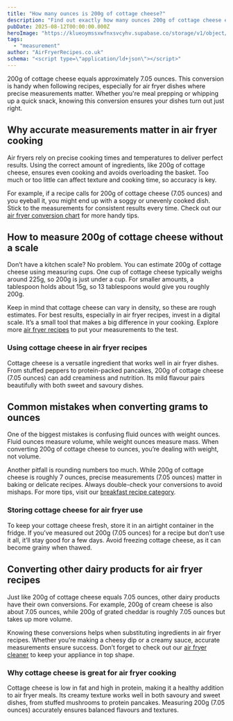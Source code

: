 ```yaml
---
title: "How many ounces is 200g of cottage cheese?"
description: "Find out exactly how many ounces 200g of cottage cheese equals and get handy air fryer conversion tips for perfect recipes every time."
pubDate: 2025-08-12T00:00:00.000Z
heroImage: "https://klueoymssxwfnxsvcyhv.supabase.co/storage/v1/object/public/md/how-many-ounces-is-200g-cottage-cheese-2c227d3d.webp"
tags:
  - "measurement"
author: "AirFryerRecipes.co.uk"
schema: "<script type=\"application/ld+json\"></script>"
---
```


<p>200g of cottage cheese equals approximately 7.05 ounces. This conversion is handy when following recipes, especially for air fryer dishes where precise measurements matter. Whether you're meal prepping or whipping up a quick snack, knowing this conversion ensures your dishes turn out just right.</p>

<h2>Why accurate measurements matter in air fryer cooking</h2>  
<p>Air fryers rely on precise cooking times and temperatures to deliver perfect results. Using the correct amount of ingredients, like 200g of cottage cheese, ensures even cooking and avoids overloading the basket. Too much or too little can affect texture and cooking time, so accuracy is key.</p>  
<p>For example, if a recipe calls for 200g of cottage cheese (7.05 ounces) and you eyeball it, you might end up with a soggy or unevenly cooked dish. Stick to the measurements for consistent results every time. Check out our <a href=https://www.airfryerrecipe.co.uk/air-fryer-conversion-chart>air fryer conversion chart</a> for more handy tips.</p>  

<h2>How to measure 200g of cottage cheese without a scale</h2>  
<p>Don’t have a kitchen scale? No problem. You can estimate 200g of cottage cheese using measuring cups. One cup of cottage cheese typically weighs around 225g, so 200g is just under a cup. For smaller amounts, a tablespoon holds about 15g, so 13 tablespoons would give you roughly 200g.</p>  
<p>Keep in mind that cottage cheese can vary in density, so these are rough estimates. For best results, especially in air fryer recipes, invest in a digital scale. It’s a small tool that makes a big difference in your cooking. Explore more <a href=https://www.airfryerrecipe.co.uk/recipes>air fryer recipes</a> to put your measurements to the test.</p>  

<h3>Using cottage cheese in air fryer recipes</h3>  
<p>Cottage cheese is a versatile ingredient that works well in air fryer dishes. From stuffed peppers to protein-packed pancakes, 200g of cottage cheese (7.05 ounces) can add creaminess and nutrition. Its mild flavour pairs beautifully with both sweet and savoury dishes.</p>  

<h2>Common mistakes when converting grams to ounces</h2>  
<p>One of the biggest mistakes is confusing fluid ounces with weight ounces. Fluid ounces measure volume, while weight ounces measure mass. When converting 200g of cottage cheese to ounces, you’re dealing with weight, not volume.</p>  
<p>Another pitfall is rounding numbers too much. While 200g of cottage cheese is roughly 7 ounces, precise measurements (7.05 ounces) matter in baking or delicate recipes. Always double-check your conversions to avoid mishaps. For more tips, visit our <a href=https://www.airfryerrecipe.co.uk/recipe-category/breakfast>breakfast recipe category</a>.</p>  

<h3>Storing cottage cheese for air fryer use</h3>  
<p>To keep your cottage cheese fresh, store it in an airtight container in the fridge. If you’ve measured out 200g (7.05 ounces) for a recipe but don’t use it all, it’ll stay good for a few days. Avoid freezing cottage cheese, as it can become grainy when thawed.</p>  

<h2>Converting other dairy products for air fryer recipes</h2>  
<p>Just like 200g of cottage cheese equals 7.05 ounces, other dairy products have their own conversions. For example, 200g of cream cheese is also about 7.05 ounces, while 200g of grated cheddar is roughly 7.05 ounces but takes up more volume.</p>  
<p>Knowing these conversions helps when substituting ingredients in air fryer recipes. Whether you’re making a cheesy dip or a creamy sauce, accurate measurements ensure success. Don’t forget to check out our <a href=https://www.airfryerrecipe.co.uk/air-fryer-cleaner>air fryer cleaner</a> to keep your appliance in top shape.</p>  

<h3>Why cottage cheese is great for air fryer cooking</h3>  
<p>Cottage cheese is low in fat and high in protein, making it a healthy addition to air fryer meals. Its creamy texture works well in both savoury and sweet dishes, from stuffed mushrooms to protein pancakes. Measuring 200g (7.05 ounces) accurately ensures balanced flavours and textures.</p>